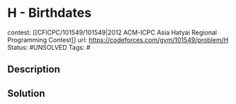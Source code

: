 # H - Birthdates

contest: [[CFICPC/101549/101549|2012 ACM-ICPC Asia Hatyai Regional Programming Contest]]
url: https://codeforces.com/gym/101549/problem/H
Status: #UNSOLVED
Tags: #

## Description

## Solution

